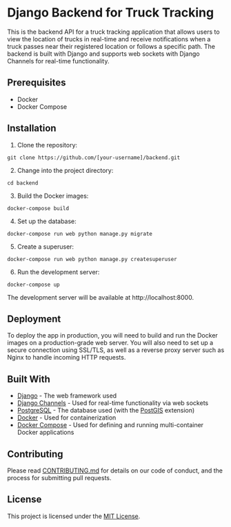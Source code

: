 # Django Backend for Truck Tracking

This is the backend API for a truck tracking application that allows users to view the location of trucks in real-time and receive notifications when a truck passes near their registered location or follows a specific path. The backend is built with Django and supports web sockets with Django Channels for real-time functionality.

## Prerequisites

- Docker
- Docker Compose

## Installation

1. Clone the repository:

```
git clone https://github.com/[your-username]/backend.git
```

2. Change into the project directory:

```
cd backend
```

3. Build the Docker images:

```
docker-compose build
```

4. Set up the database:

```
docker-compose run web python manage.py migrate
```

5. Create a superuser:

```
docker-compose run web python manage.py createsuperuser
```

6. Run the development server:

```
docker-compose up
```

The development server will be available at http://localhost:8000.

## Deployment

To deploy the app in production, you will need to build and run the Docker images on a production-grade web server. You will also need to set up a secure connection using SSL/TLS, as well as a reverse proxy server such as Nginx to handle incoming HTTP requests.

## Built With

- [Django](https://www.djangoproject.com/) - The web framework used
- [Django Channels](https://channels.readthedocs.io/en/latest/) - Used for real-time functionality via web sockets
- [PostgreSQL](https://www.postgresql.org/) - The database used (with the [PostGIS](https://postgis.net/) extension)
- [Docker](https://www.docker.com/) - Used for containerization
- [Docker Compose](https://docs.docker.com/compose/) - Used for defining and running multi-container Docker applications

## Contributing

Please read [CONTRIBUTING.md](CONTRIBUTING.md) for details on our code of conduct, and the process for submitting pull requests.

## License

This project is licensed under the [MIT License](LICENSE).
